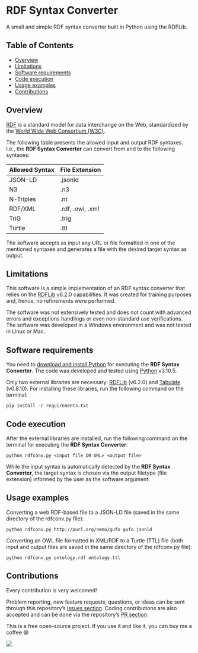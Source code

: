 # RDF Syntax Converter <!-- omit in toc -->

A small and simple RDF syntax converter built in Python using the RDFLib.

## Table of Contents <!-- omit in toc -->

- [Overview](#overview)
- [Limitations](#limitations)
- [Software requirements](#software-requirements)
- [Code execution](#code-execution)
- [Usage examples](#usage-examples)
- [Contributions](#contributions)

## Overview

[RDF](https://www.w3.org/RDF/) is a standard model for data interchange on the Web, standardized by the [World Wide Web Consortium (W3C)](https://www.w3.org/).

The following table presents the allowed input and output RDF syntaxes. I.e., the **RDF Syntax Converter** can convert from and to the following syntaxes:

| **Allowed Syntax** 	| **File Extension** 	|
|--------------------	|--------------------	|
| JSON-LD            	| .jsonld            	|
| N3                 	| .n3                	|
| N-Triples          	| .nt                	|
| RDF/XML            	| .rdf, .owl, .xml     	|
| TriG               	| .trig              	|
| Turtle             	| .ttl               	|


The software accepts as input any URL or file formatted in one of the mentioned syntaxes and generates a file with the desired target syntax as output.

## Limitations

This software is a simple implementation of an RDF syntax converter that relies on the [RDFLib](https://pypi.org/project/rdflib/) v6.2.0 capabilities. It was created for training purposes and, hence, no refinements were performed.

The software was not extensively tested and does not count with advanced errors and exceptions handlings or even non-standard use verifications. The software was developed in a Windows environment and was not tested in Linux or Mac.

## Software requirements

You need to [download and install Python](https://www.python.org/downloads/) for executing the **RDF Syntax Converter**. The code was developed and tested using [Python](https://www.python.org/) v3.10.5.

Only two external libraries are necessary: [RDFLib](https://pypi.org/project/rdflib/) (v6.2.0) and [Tabulate](https://pypi.org/project/tabulate/) (v0.8.10). For installing these libraries, run the following command on the terminal:

```shell
pip install -r requirements.txt
```

## Code execution

After the external libraries are installed, run the following command on the terminal for executing the **RDF Syntax Converter**:

```shell
python rdfconv.py <input file OR URL> <output file>
```

While the input syntax is automatically detected by the **RDF Syntax Converter**, the target syntax is chosen via the output filetype (file extension) informed by the user as the software argument.

## Usage examples

Converting a web RDF-based file to a JSON-LD file (saved in the same directory of the rdfconv.py file):

```shell
python rdfconv.py http://purl.org/nemo/gufo gufo.jsonld
```

Converting an OWL file formatted in XML/RDF to a Turtle (TTL) file (both input and output files are saved in the same directory of the rdfconv.py file):

```shell
python rdfconv.py ontology.rdf ontology.ttl
```

## Contributions
Every contribution is very welcomed!

Problem reporting, new feature requests, questions, or ideas can be sent through this repository’s [issues section](https://github.com/pedropaulofb/RDF-Syntax-Converter/issues). Coding contributions are also accepted and can be done via the repository’s [PR section](https://github.com/pedropaulofb/RDF-Syntax-Converter/pulls).

This is a free open-source project. If you use it and like it, you can buy me a coffee :smile:

<a href="https://www.buymeacoffee.com/pedropaulofb"><img src="https://img.buymeacoffee.com/button-api/?text=Buy me a coffee&emoji=&slug=pedropaulofb&button_colour=FFDD00&font_colour=000000&font_family=Cookie&outline_colour=000000&coffee_colour=ffffff" /></a>